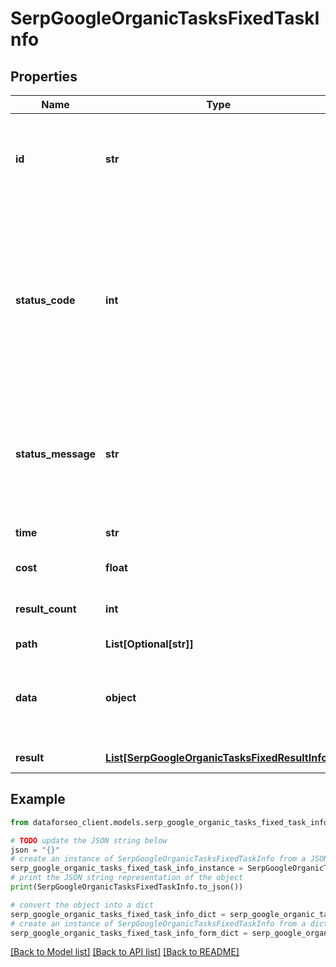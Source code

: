 # SerpGoogleOrganicTasksFixedTaskInfo


## Properties

Name | Type | Description | Notes
------------ | ------------- | ------------- | -------------
**id** | **str** | task identifier unique task identifier in our system in the UUID format | [optional] 
**status_code** | **int** | status code of the task generated by DataForSEO, can be within the following range: 10000-60000 you can find the full list of the response codes here | [optional] 
**status_message** | **str** | informational message of the task you can find the full list of general informational messages here | [optional] 
**time** | **str** | execution time, seconds | [optional] 
**cost** | **float** | total tasks cost, USD | [optional] 
**result_count** | **int** | number of elements in the result array | [optional] 
**path** | **List[Optional[str]]** | URL path | [optional] 
**data** | **object** | contains the same parameters that you specified in the POST request | [optional] 
**result** | [**List[SerpGoogleOrganicTasksFixedResultInfo]**](SerpGoogleOrganicTasksFixedResultInfo.md) | array of results | [optional] 

## Example

```python
from dataforseo_client.models.serp_google_organic_tasks_fixed_task_info import SerpGoogleOrganicTasksFixedTaskInfo

# TODO update the JSON string below
json = "{}"
# create an instance of SerpGoogleOrganicTasksFixedTaskInfo from a JSON string
serp_google_organic_tasks_fixed_task_info_instance = SerpGoogleOrganicTasksFixedTaskInfo.from_json(json)
# print the JSON string representation of the object
print(SerpGoogleOrganicTasksFixedTaskInfo.to_json())

# convert the object into a dict
serp_google_organic_tasks_fixed_task_info_dict = serp_google_organic_tasks_fixed_task_info_instance.to_dict()
# create an instance of SerpGoogleOrganicTasksFixedTaskInfo from a dict
serp_google_organic_tasks_fixed_task_info_form_dict = serp_google_organic_tasks_fixed_task_info.from_dict(serp_google_organic_tasks_fixed_task_info_dict)
```
[[Back to Model list]](../README.md#documentation-for-models) [[Back to API list]](../README.md#documentation-for-api-endpoints) [[Back to README]](../README.md)


